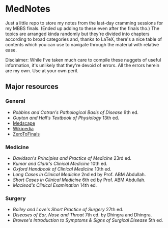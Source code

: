 # MedNotes
Just a little repo to store my notes from the last-day cramming sessions
 for my MBBS finals. (Ended up adding to these even after the finals tho.)
 The topics are arranged kinda randomly but they're divided into chapters
 according to broad categories and, thanks to LaTeX, there's a nice
 table of contents which you can use to navigate through the material with
 relative ease. 

 Disclaimer: While I've taken much care to compile these nuggets
 of useful information, it's unlikely that they're devoid of errors.
 All the errors herein are my own. Use at your own peril.

## Major resources
### General
- _Robbins and Cotran's Pathological Basis of Disease_ 9th ed.
- _Guyton and Hall's Textbook of Physiology_ 13th ed.
- [Medscape](https://emedicine.medscape.com)
- [Wikipedia](https://en.wikipedia.org)
- [ZeroToFinals](https://zerotofinals.com)

### Medicine
- _Davidson's Principles and Practice of Medicine_ 23rd ed.
- _Kumar and Clark's Clinical Medicine_ 10th ed.
- _Oxford Handbook of Clinical Medicine_ 10th ed.
- _Long Cases in Clinical Medicine_ 2nd ed by Prof. ABM Abdullah.
- _Short Cases in Clinical Medicine_ 6th ed by Prof. ABM Abdullah.
- _Macleod's Clinical Examination_ 14th ed.

### Surgery
- _Bailey and Love's Short Practice of Surgery_ 27th ed.
- _Diseases of Ear, Nose and Throat_ 7th ed. by Dhingra and Dhingra.
- _Browse's Introduction to Symptoms & Signs of Surgical Disease_ 5th ed.
